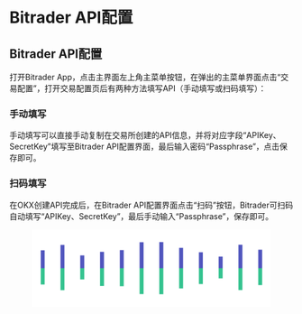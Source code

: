 # Bitrader API配置



## Bitrader API配置

打开Bitrader App，点击主界面左上角主菜单按钮，在弹出的主菜单界面点击“交易配置”，打开交易配置页后有两种方法填写API（手动填写或扫码填写）：

### 手动填写

手动填写可以直接手动复制在交易所创建的API信息，并将对应字段“APIKey、SecretKey”填写至Bitrader API配置界面，最后输入密码“Passphrase”，点击保存即可。

### 扫码填写

在OKX创建API完成后，在Bitrader API配置界面点击“扫码”按钮，Bitrader可扫码自动填写“APIKey、SecretKey”，最后手动输入“Passphrase”，保存即可。

<figure><img src="../../.gitbook/assets/Pagination (2).png" alt=""><figcaption></figcaption></figure>
